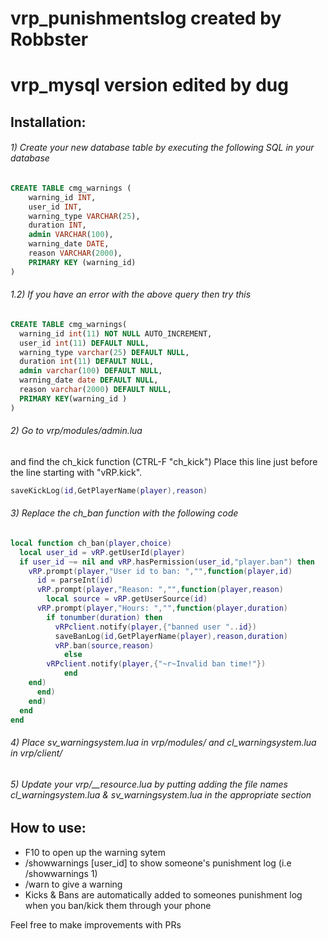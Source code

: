 # vrp_punishmentslog created by Robbster
# vrp_mysql version edited by dug

## Installation:

###### 1) Create your new database table by executing the following SQL in your database

```SQL
CREATE TABLE cmg_warnings (
	warning_id INT,
	user_id INT,
	warning_type VARCHAR(25),
	duration INT,
	admin VARCHAR(100),
	warning_date DATE,
	reason VARCHAR(2000),
	PRIMARY KEY (warning_id)
)
```

###### 1.2) If you have an error with the above query then try this
```SQL
CREATE TABLE cmg_warnings(
  warning_id int(11) NOT NULL AUTO_INCREMENT,
  user_id int(11) DEFAULT NULL,
  warning_type varchar(25) DEFAULT NULL,
  duration int(11) DEFAULT NULL,
  admin varchar(100) DEFAULT NULL,
  warning_date date DEFAULT NULL,
  reason varchar(2000) DEFAULT NULL,
  PRIMARY KEY(warning_id )
) 
```

###### 2) Go to vrp/modules/admin.lua 
and find the ch_kick function (CTRL-F "ch_kick")
Place this line just before the line starting with "vRP.kick".
```lua
saveKickLog(id,GetPlayerName(player),reason)
```


###### 3) Replace the ch_ban function with the following code

```lua
local function ch_ban(player,choice)
  local user_id = vRP.getUserId(player)
  if user_id ~= nil and vRP.hasPermission(user_id,"player.ban") then
    vRP.prompt(player,"User id to ban: ","",function(player,id)
      id = parseInt(id)
      vRP.prompt(player,"Reason: ","",function(player,reason)
        local source = vRP.getUserSource(id)
	  vRP.prompt(player,"Hours: ","",function(player,duration)
	    if tonumber(duration) then
	      vRPclient.notify(player,{"banned user "..id})
	      saveBanLog(id,GetPlayerName(player),reason,duration)
	      vRP.ban(source,reason)
    	    else
		vRPclient.notify(player,{"~r~Invalid ban time!"})
            end
	end)
      end)
    end)
  end
end
```

###### 4) Place sv_warningsystem.lua in vrp/modules/ and cl_warningsystem.lua in vrp/client/

###### 5) Update your vrp/__resource.lua by putting adding the file names cl_warningsystem.lua & sv_warningsystem.lua in the appropriate section

## How to use:

* F10 to open up the warning sytem
* /showwarnings [user_id] to show someone's punishment log (i.e /showwarnings 1)
* /warn to give a warning
* Kicks & Bans are automatically added to someones punishment log when you ban/kick them through your phone

Feel free to make improvements with PRs


